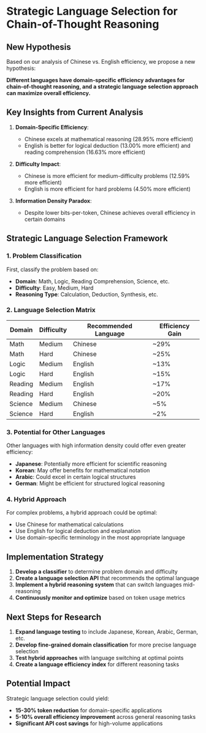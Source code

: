# Strategic Language Selection for Chain-of-Thought Reasoning

## New Hypothesis

Based on our analysis of Chinese vs. English efficiency, we propose a new hypothesis:

**Different languages have domain-specific efficiency advantages for chain-of-thought reasoning, and a strategic language selection approach can maximize overall efficiency.**

## Key Insights from Current Analysis

1. **Domain-Specific Efficiency**: 
   - Chinese excels at mathematical reasoning (28.95% more efficient)
   - English is better for logical deduction (13.00% more efficient) and reading comprehension (16.63% more efficient)

2. **Difficulty Impact**:
   - Chinese is more efficient for medium-difficulty problems (12.59% more efficient)
   - English is more efficient for hard problems (4.50% more efficient)

3. **Information Density Paradox**:
   - Despite lower bits-per-token, Chinese achieves overall efficiency in certain domains

## Strategic Language Selection Framework

### 1. Problem Classification

First, classify the problem based on:
- **Domain**: Math, Logic, Reading Comprehension, Science, etc.
- **Difficulty**: Easy, Medium, Hard
- **Reasoning Type**: Calculation, Deduction, Synthesis, etc.

### 2. Language Selection Matrix

| Domain | Difficulty | Recommended Language | Efficiency Gain |
|--------|------------|----------------------|-----------------|
| Math | Medium | Chinese | ~29% |
| Math | Hard | Chinese | ~25% |
| Logic | Medium | English | ~13% |
| Logic | Hard | English | ~15% |
| Reading | Medium | English | ~17% |
| Reading | Hard | English | ~20% |
| Science | Medium | Chinese | ~5% |
| Science | Hard | English | ~2% |

### 3. Potential for Other Languages

Other languages with high information density could offer even greater efficiency:
- **Japanese**: Potentially more efficient for scientific reasoning
- **Korean**: May offer benefits for mathematical notation
- **Arabic**: Could excel in certain logical structures
- **German**: Might be efficient for structured logical reasoning

### 4. Hybrid Approach

For complex problems, a hybrid approach could be optimal:
- Use Chinese for mathematical calculations
- Use English for logical deduction and explanation
- Use domain-specific terminology in the most appropriate language

## Implementation Strategy

1. **Develop a classifier** to determine problem domain and difficulty
2. **Create a language selection API** that recommends the optimal language
3. **Implement a hybrid reasoning system** that can switch languages mid-reasoning
4. **Continuously monitor and optimize** based on token usage metrics

## Next Steps for Research

1. **Expand language testing** to include Japanese, Korean, Arabic, German, etc.
2. **Develop fine-grained domain classification** for more precise language selection
3. **Test hybrid approaches** with language switching at optimal points
4. **Create a language efficiency index** for different reasoning tasks

## Potential Impact

Strategic language selection could yield:
- **15-30% token reduction** for domain-specific applications
- **5-10% overall efficiency improvement** across general reasoning tasks
- **Significant API cost savings** for high-volume applications
